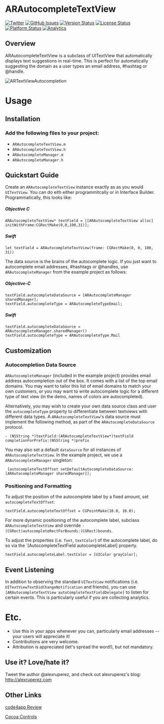 
# ARAutocompleteTextView
[![Twitter](http://img.shields.io/badge/contact-@alexruperez-blue.svg?style=flat)](http://twitter.com/alexruperez)
[![GitHub Issues](http://img.shields.io/github/issues/alexruperez/ARAutocompleteTextView.svg?style=flat)](http://github.com/alexruperez/ARAutocompleteTextView/issues)
[![Version Status](http://img.shields.io/cocoapods/v/ARAutocompleteTextView.svg?style=flat)](http://cocoadocs.org/docsets/ARAutocompleteTextView)
[![License Status](http://img.shields.io/cocoapods/l/ARAutocompleteTextView.svg?style=flat)](http://cocoadocs.org/docsets/ARAutocompleteTextView)
[![Platform Status](http://img.shields.io/cocoapods/p/ARAutocompleteTextView.svg?style=flat)](http://cocoadocs.org/docsets/ARAutocompleteTextView)
[![Analytics](https://ga-beacon.appspot.com/UA-55329295-1/ARAutocompleteTextView/readme?pixel)](https://github.com/igrigorik/ga-beacon)

## Overview

ARAutocompleteTextView is a subclass of UITextView that automatically displays text suggestions in real-time.  This is perfect for automatically suggesting the domain as a user types an email address, #hashtag or @handle.

<img src="https://raw.github.com/alexruperez/ARAutocompleteTextView/master/ARTextViewAutocompletion.png" alt="ARTextViewAutocompletion" title="ARAutocompleteTextView" style="display:block; margin: 10px auto 30px auto; align:center">

# Usage

## Installation

### Add the following files to your project:
* `ARAutocompleteTextView.m`
* `ARAutocompleteTextView.h`
* `ARAutocompleteManager.m`
* `ARAutocompleteManager.h`

## Quickstart Guide

Create an `ARAutocompleteTextView` instance exactly as as you would `UITextView`.  You can do eith either programmitcally or in Interface Builder.  Programmatically, this looks like:

##### Objective C

    ARAutocompleteTextView* textField = [[ARAutocompleteTextView alloc] initWithFrame:CGRectMake(0,0,100,31)];
    
##### Swift
    
    let textField = ARAutocompleteTextView(frame: CGRectMake(0, 0, 100, 31))

    

The data source is the brains of the autocomplete logic.  If you just want to autocomplete email addresses, #hashtags or @handles, use `ARAutocompleteManager` from the example project as follows:

##### Objective-C
    textField.autocompleteDataSource = [ARAutocompleteManager sharedManager];
    textField.autocompleteType = ARAutocompleteTypeEmail;
    
##### Swift
    textField.autocompleteDataSource = ARAutocompleteManager.sharedManager()
    textField.autocompleteType = ARAutocompleteType.Mail


## Customization

### Autocompletion Data Source

`ARAutocompleteManager` (included in the example project) provides email address autocompletion out of the box.  It comes with a list of the top email domains.  You may want to tailor this list of email domains to match your own customers, or you may want to write autocomplete logic for a different type of text view (in the demo, names of colors are autocompleted).

Alternatively, you may wish to create your own data source class and user the `autocompleteType` property to differentiate between textviews with different data types.  A `ARAutocompleteTextView`'s data source must implement the following method, as part of the `ARAutocompleteDataSource` protocol.

    - (NSString *)textField:(ARAutocompleteTextView*)textField completionForPrefix:(NSString *)prefix

You may also set a default `dataSource` for all instances of `ARAutocompleteTextView`.  In the example project, we use a `ARAutocompleteManager` singleton:

     [autocompleteTextOffset setDefaultAutocompleteDataSource:[ARAutocompleteManager sharedManager]];

### Positioning and Formatting

To adjust the position of the autocomplete label by a fixed amount, set `autocompleteTextOffset`:

    textField.autocompleteTextOffset = CGPointMake(10.0, 10.0);

For more dynamic positioning of the autocomplete label, subclass `ARAutocompleteTextView` and override `- (CGRect)autocompleteRectForBounds:(CGRect)bounds`.

To adjust the properties (i.e. `font`, `textColor`) of the autocomplete label, do so via the `[AutocompleteTextField autocompleteLabel] property.

    textField.autocompleteLabel.textColor = [UIColor grayColor];

## Event Listening

In addition to observing the standard `UITextView` notifications (i.e. `UITextViewTextDidChangeNotification` and friends), you can use `[ARAutocompleteTextView autoCompleteTextFieldDelegate]` to listen for certain events.  This is particularly useful if you are collecting analytics.

# Etc.

* Use this in your apps whenever you can, particularly email addresses -- your users will appreciate it!
* Contributions are very welcome.
* Attribution is appreciated (let's spread the word!), but not mandatory.

## Use it? Love/hate it?

Tweet the author @alexruperez, and check out alexruperez's blog: http://alexruperez.com

## Other Links

[code4app Review](http://code4app.net/ios/ARAutocompleteTextView/528d8d86cb7e8464178b4e35)

[Cocoa Controls](http://cocoacontrols.com/controls/arautocompletetextview)
